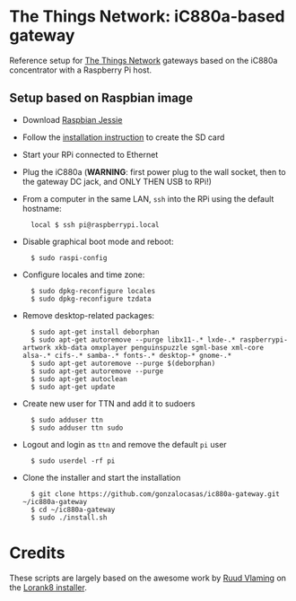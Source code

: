 # The Things Network: iC880a-based gateway

Reference setup for [The Things Network](http://thethingsnetwork.org/) gateways based on the iC880a concentrator with a Raspberry Pi host.

## Setup based on Raspbian image

- Download [Raspbian Jessie](https://www.raspberrypi.org/downloads/)
- Follow the [installation instruction](https://www.raspberrypi.org/documentation/installation/installing-images/README.md) to create the SD card
- Start your RPi connected to Ethernet
- Plug the iC880a (**WARNING**: first power plug to the wall socket, then to the gateway DC jack, and ONLY THEN USB to RPi!)
- From a computer in the same LAN, `ssh` into the RPi using the default hostname:

        local $ ssh pi@raspberrypi.local

- Disable graphical boot mode and reboot:

        $ sudo raspi-config

- Configure locales and time zone:

        $ sudo dpkg-reconfigure locales
        $ sudo dpkg-reconfigure tzdata

- Remove desktop-related packages:

        $ sudo apt-get install deborphan
        $ sudo apt-get autoremove --purge libx11-.* lxde-.* raspberrypi-artwork xkb-data omxplayer penguinspuzzle sgml-base xml-core alsa-.* cifs-.* samba-.* fonts-.* desktop-* gnome-.*
        $ sudo apt-get autoremove --purge $(deborphan)
        $ sudo apt-get autoremove --purge
        $ sudo apt-get autoclean
        $ sudo apt-get update

- Create new user for TTN and add it to sudoers

        $ sudo adduser ttn 
        $ sudo adduser ttn sudo

- Logout and login as `ttn` and remove the default `pi` user

        $ sudo userdel -rf pi

- Clone the installer and start the installation

        $ git clone https://github.com/gonzalocasas/ic880a-gateway.git ~/ic880a-gateway
        $ cd ~/ic880a-gateway
        $ sudo ./install.sh


# Credits

These scripts are largely based on the awesome work by [Ruud Vlaming](https://github.com/devlaam) on the [Lorank8 installer](https://github.com/Ideetron/Lorank).